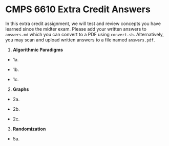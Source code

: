 # CMPS 6610 Extra Credit Answers
  
In this extra credit assignment, we will test and review concepts you
   have learned since the midter exam. Please add your written answers
   to `answers.md` which you can convert to a PDF using
   `convert.sh`. Alternatively, you may scan and upload written
   answers to a file named `answers.pdf`.



1. **Algorithmic Paradigms**

- 1a. 
  
- 1b. 
  
- 1c.


2. **Graphs**

- 2a. 

- 2b. 

- 2c. 


3. **Randomization**


- 5a. 
